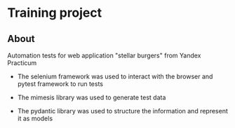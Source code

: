 # Training project

## About

Automation tests for web application "stellar burgers" from Yandex Practicum

* The selenium framework was used to interact with the browser and pytest framework to run tests

* The mimesis library was used to generate test data

* The pydantic library was used to structure the information and represent it as models
